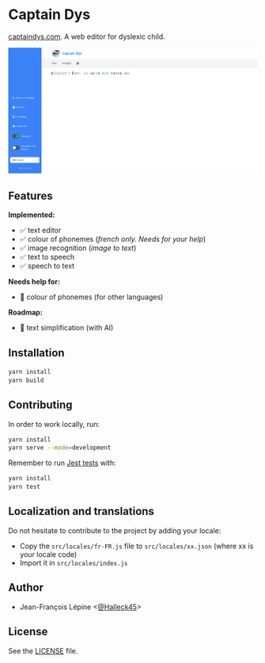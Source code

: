 # Captain Dys

[captaindys.com](https://captaindys.com/). A web editor for dyslexic child.

![preview](./docs/preview.png)

## Features

**Implemented:**

+ ✅ text editor
+ ✅ colour of phonemes (*french only. Needs for your help*)
+ ✅ image recognition (*image to text*)
+ ✅ text to speech
+ ✅ speech to text

**Needs help for:**

+ 💁 colour of phonemes (for other languages)

**Roadmap:**

+ 🚧 text simplification (with AI)



## Installation

```bash
yarn install
yarn build
```

## Contributing

In order to work locally, run:

```bash
yarn install
yarn serve --mode=development
```

Remember to run [Jest tests](https://jestjs.io/) with:

```bash
yarn install
yarn test
```

## Localization and translations

Do not hesitate to contribute to the project by adding your locale:

+ Copy the `src/locales/fr-FR.js` file to `src/locales/xx.json` (where xx is your locale code)
+ Import it in `src/locales/index.js`

## Author

+ Jean-François Lépine <[@Halleck45](https://twitter.com/Halleck45)>

## License

See the [LICENSE](LICENSE) file.
